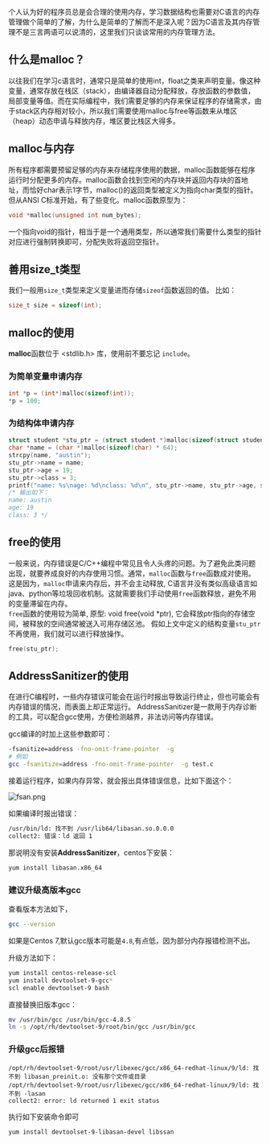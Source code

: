 个人认为好的程序员总是会合理的使用内存，学习数据结构也需要对C语言的内存管理做个简单的了解，为什么是简单的了解而不是深入呢？因为C语言及其内存管理不是三言两语可以说清的，这里我们只谈谈常用的内存管理方法。

## 什么是malloc？  

以往我们在学习c语言时，通常只是简单的使用int，float之类来声明变量。像这种变量，通常存放在栈区（stack），由编译器自动分配释放，存放函数的参数值，局部变量等值。而在实际编程中，我们需要足够的内存来保证程序的存储需求，由于stack区内存相对较小，所以我们需要使用malloc与free等函数来从堆区（heap）动态申请与释放内存，堆区要比栈区大得多。  

## malloc与内存

所有程序都需要预留足够的内存来存储程序使用的数据，malloc函数能够在程序运行时分配更多的内存。malloc函数会找到空闲的内存块并返回内存块的首地址，而恰好char表示1字节，malloc()的返回类型被定义为指向char类型的指针。但从ANSI C标准开始，有了些变化。malloc函数原型为：  

```c
void *malloc(unsigned int num_bytes);
```

一个指向void的指针，相当于是一个通用类型，所以通常我们需要什么类型的指针对应进行强制转换即可，分配失败将返回空指针。  

## 善用size_t类型  

我们一般用`size_t`类型来定义变量进而存储`sizeof`函数返回的值。
比如：

```c
size_t size = sizeof(int);
```

## malloc的使用  

**malloc**函数位于 <stdlib.h> 库，使用前不要忘记 `include`。

### 为简单变量申请内存

```c
int *p = (int*)malloc(sizeof(int));
*p = 100;
```

### 为结构体申请内存

```c
struct student *stu_ptr = (struct student *)malloc(sizeof(struct student));
char *name = (char *)malloc(sizeof(char) * 64);
strcpy(name, "austin");
stu_ptr->name = name;
stu_ptr->age = 19;
stu_ptr->class = 3;
printf("name: %s\nage: %d\nclass: %d\n", stu_ptr->name, stu_ptr->age, stu_ptr->class);
/* 输出如下：
name: austin
age: 19
class: 3 */
```

## free的使用  

一般来说，内存错误是C/C++编程中常见且令人头疼的问题。为了避免此类问题出现，就要养成良好的内存使用习惯。通常，`malloc`函数与`free`函数成对使用。
这是因为，`malloc`申请来内存后，并不会主动释放, C语言并没有类似高级语言如java、python等垃圾回收机制。这就需要我们手动使用`free`函数释放，避免不用的变量滞留在内存。  
`free`函数的使用较为简单, 原型: void free(void *ptr), 它会释放ptr指向的存储空间，被释放的空间通常被送入可用存储区池。
假如上文中定义的结构变量`stu_ptr`不再使用，我们就可以进行释放操作。

```c
free(stu_ptr);
```

## AddressSanitizer的使用  

在进行C编程时，一些内存错误可能会在运行时报出导致运行终止，但也可能会有内存错误的情况，而表面上却正常运行。
AddressSanitizer是一款用于内存诊断的工具，可以配合gcc使用，方便检测越界，非法访问等内存错误。  

gcc编译的时加上这些参数即可：

```bash
-fsanitize=address -fno-omit-frame-pointer  -g
# 例如 
gcc -fsanitize=address -fno-omit-frame-pointer  -g test.c
```

接着运行程序，如果内存异常，就会报出具体错误信息，比如下面这个：

![fsan.png][1]

如果编译时报出错误：

```bash
/usr/bin/ld: 找不到 /usr/lib64/libasan.so.0.0.0
collect2: 错误：ld 返回 1
```

那说明没有安装**AddressSanitizer**，centos下安装：

```bash
yum install libasan.x86_64
```

### 建议升级高版本gcc

查看版本方法如下，

```bash
gcc --version
```

如果是Centos 7,默认gcc版本可能是`4.8`,有点低，因为部分内存报错检测不出。

升级方法如下：

```bash
yum install centos-release-scl
yum install devtoolset-9-gcc*
scl enable devtoolset-9 bash
```

直接替换旧版本gcc：

```bash
mv /usr/bin/gcc /usr/bin/gcc-4.8.5
ln -s /opt/rh/devtoolset-9/root/bin/gcc /usr/bin/gcc
```

### 升级gcc后报错  

```
/opt/rh/devtoolset-9/root/usr/libexec/gcc/x86_64-redhat-linux/9/ld: 找不到 libasan_preinit.o: 没有那个文件或目录
/opt/rh/devtoolset-9/root/usr/libexec/gcc/x86_64-redhat-linux/9/ld: 找不到 -lasan
collect2: error: ld returned 1 exit status
```

执行如下安装命令即可

```bash
yum install devtoolset-9-libasan-devel libssan
```

  [1]: https://lookcos.cn/usr/uploads/2021/11/2076423197.png
